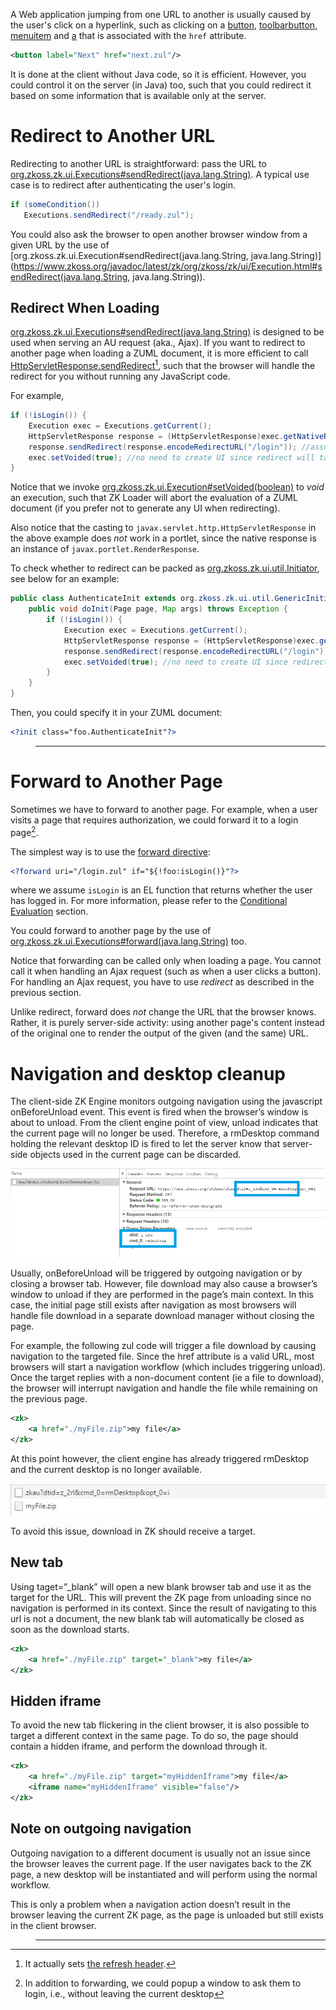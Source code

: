 

A Web application jumping from one URL to another is usually caused by
the user's click on a hyperlink, such as clicking on a
[button]({{site.baseurl}}/zk_component_ref/essential_components/button),
[toolbarbutton]({{site.baseurl}}/zk_component_ref/essential_components/toolbarbutton),
[menuitem]({{site.baseurl}}/zk_component_ref/essential_components/menu/menuitem)
and [a]({{site.baseurl}}/zk_component_ref/essential_components/a) that
is associated with the `href` attribute.

```xml
<button label="Next" href="next.zul"/>
```

It is done at the client without Java code, so it is efficient. However,
you could control it on the server (in Java) too, such that you could
redirect it based on some information that is available only at the
server.

# Redirect to Another URL

Redirecting to another URL is straightforward: pass the URL to
[org.zkoss.zk.ui.Executions#sendRedirect(java.lang.String)](https://www.zkoss.org/javadoc/latest/zk/org/zkoss/zk/ui/Executions.html#sendRedirect(java.lang.String)).
A typical use case is to redirect after authenticating the user's login.

```java
if (someCondition())
   Executions.sendRedirect("/ready.zul");
```

You could also ask the browser to open another browser window from a
given URL by the use of
[org.zkoss.zk.ui.Execution#sendRedirect(java.lang.String, java.lang.String)](https://www.zkoss.org/javadoc/latest/zk/org/zkoss/zk/ui/Execution.html#sendRedirect(java.lang.String, java.lang.String)).

## Redirect When Loading

[org.zkoss.zk.ui.Executions#sendRedirect(java.lang.String)](https://www.zkoss.org/javadoc/latest/zk/org/zkoss/zk/ui/Executions.html#sendRedirect(java.lang.String))
is designed to be used when serving an AU request (aka., Ajax). If you
want to redirect to another page when loading a ZUML document, it is
more efficient to call
[HttpServletResponse.sendRedirect](http://download.oracle.com/javaee/1.4/api/javax/servlet/http/HttpServletResponse.html#sendRedirect%28java.lang.String%29)[^1],
such that the browser will handle the redirect for you without running
any JavaScript code.

For example,

```java
if (!isLogin()) {
    Execution exec = Executions.getCurrent();
    HttpServletResponse response = (HttpServletResponse)exec.getNativeResponse();
    response.sendRedirect(response.encodeRedirectURL("/login")); //assume there is /login
    exec.setVoided(true); //no need to create UI since redirect will take place
}
```

Notice that we invoke
[org.zkoss.zk.ui.Execution#setVoided(boolean)](https://www.zkoss.org/javadoc/latest/zk/org/zkoss/zk/ui/Execution.html#setVoided(boolean))
to *void* an execution, such that ZK Loader will abort the evaluation of
a ZUML document (if you prefer not to generate any UI when redirecting).

Also notice that the casting to `javax.servlet.http.HttpServletResponse`
in the above example does *not* work in a portlet, since the native
response is an instance of `javax.portlet.RenderResponse`.

To check whether to redirect can be packed as
[org.zkoss.zk.ui.util.Initiator](https://www.zkoss.org/javadoc/latest/zk/org/zkoss/zk/ui/util/Initiator.html), see
below for an example:

```java
public class AuthenticateInit extends org.zkoss.zk.ui.util.GenericInitiator {
    public void doInit(Page page, Map args) throws Exception {
        if (!isLogin()) {
            Execution exec = Executions.getCurrent();
            HttpServletResponse response = (HttpServletResponse)exec.getNativeResponse();
            response.sendRedirect(response.encodeRedirectURL("/login")); //assume there is /login
            exec.setVoided(true); //no need to create UI since redirect will take place
        }
    }
}
```

Then, you could specify it in your ZUML document:

```xml
<?init class="foo.AuthenticateInit"?>
```

> ------------------------------------------------------------------------
>
> <references/>

# Forward to Another Page

Sometimes we have to forward to another page. For example, when a user
visits a page that requires authorization, we could forward it to a
login page[^2].

The simplest way is to use the [forward directive](ZUML_Reference/ZUML/Processing_Instructions/forward):

```xml
<?forward uri="/login.zul" if="${!foo:isLogin()}"?>
```

where we assume `isLogin` is an EL function that returns whether the
user has logged in. For more information, please refer to the
[Conditional Evaluation]({{site.baseurl}}/zk_dev_ref/ui_composing/zuml/conditional_evaluation)
section.

You could forward to another page by the use of
[org.zkoss.zk.ui.Executions#forward(java.lang.String)](https://www.zkoss.org/javadoc/latest/zk/org/zkoss/zk/ui/Executions.html#forward(java.lang.String))
too.

Notice that forwarding can be called only when loading a page. You
cannot call it when handling an Ajax request (such as when a user clicks
a button). For handling an Ajax request, you have to use *redirect* as
described in the previous section.

Unlike redirect, forward does *not* change the URL that the browser
knows. Rather, it is purely server-side activity: using another page's
content instead of the original one to render the output of the given
(and the same) URL.

# Navigation and desktop cleanup

The client-side ZK Engine monitors outgoing navigation using the
javascript onBeforeUnload event. This event is fired when the browser’s
window is about to unload. From the client engine point of view, unload
indicates that the current page will no longer be used. Therefore, a
rmDesktop command holding the relevant desktop ID is fired to let the
server know that server-side objects used in the current page can be
discarded.

![](/zk_dev_ref/images/OnBeforeUnload1.png )

Usually, onBeforeUnload will be triggered by outgoing navigation or by
closing a browser tab. However, file download may also cause a browser’s
window to unload if they are performed in the page’s main context. In
this case, the initial page still exists after navigation as most
browsers will handle file download in a separate download manager
without closing the page.

For example, the following zul code will trigger a file download by
causing navigation to the targeted file. Since the href attribute is a
valid URL, most browsers will start a navigation workflow (which
includes triggering unload). Once the target replies with a non-document
content (ie a file to download), the browser will interrupt navigation
and handle the file while remaining on the previous page.

```xml
<zk>
    <a href="./myFile.zip">my file</a>
</zk>
```

At this point however, the client engine has already triggered rmDesktop
and the current desktop is no longer available.

![](/zk_dev_ref/images/OnBeforeUnload2.png )

To avoid this issue, download in ZK should receive a target.

## New tab

Using taget=”\_blank” will open a new blank browser tab and use it as
the target for the URL. This will prevent the ZK page from unloading
since no navigation is performed in its context. Since the result of
navigating to this url is not a document, the new blank tab will
automatically be closed as soon as the download starts.

```xml
<zk>
    <a href="./myFile.zip" target="_blank">my file</a>
</zk>
```

## Hidden iframe

To avoid the new tab flickering in the client browser, it is also
possible to target a different context in the same page. To do so, the
page should contain a hidden iframe, and perform the download through
it.

```xml
<zk>
    <a href="./myFile.zip" target="myHiddenIframe">my file</a>
    <iframe name="myHiddenIframe" visible="false"/>
</zk>
```

## Note on outgoing navigation

Outgoing navigation to a different document is usually not an issue
since the browser leaves the current page. If the user navigates back to
the ZK page, a new desktop will be instantiated and will perform using
the normal workflow.

This is only a problem when a navigation action doesn’t result in the
browser leaving the current ZK page, as the page is unloaded but still
exists in the client browser.

> ------------------------------------------------------------------------
>
> <references/>

[^1]: It actually sets [the refresh header](http://www.metatags.org/meta_http_equiv_refresh).

[^2]: In addition to forwarding, we could popup a window to ask them to
    login, i.e., without leaving the current desktop
